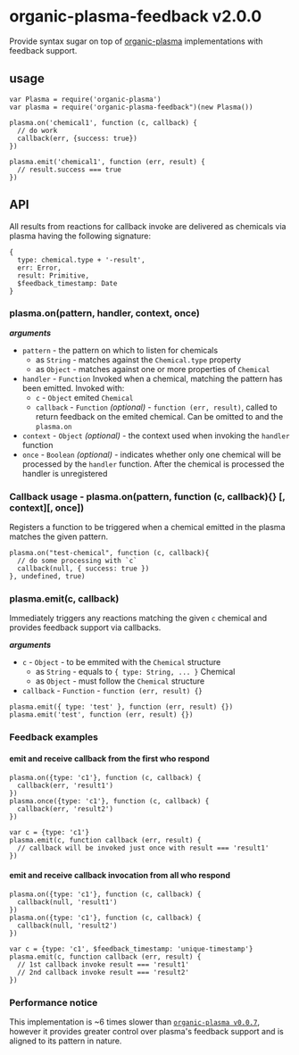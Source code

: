 # organic-plasma-feedback v2.0.0

Provide syntax sugar on top of [organic-plasma](https://github.com/outbounder/organic-plasma) implementations with feedback support.

## usage

```
var Plasma = require('organic-plasma')
var plasma = require('organic-plasma-feedback")(new Plasma())

plasma.on('chemical1', function (c, callback) {
  // do work
  callback(err, {success: true})
})

plasma.emit('chemical1', function (err, result) {
  // result.success === true
})
```

## API

All results from reactions for callback invoke are delivered as chemicals via plasma having the following signature:

```
{
  type: chemical.type + '-result',
  err: Error,
  result: Primitive,
  $feedback_timestamp: Date
}
```

### plasma.on(pattern, handler, context, once)

___arguments___
* `pattern` - the pattern on which to listen for chemicals
  * as `String` - matches against the `Chemical.type` property
  * as `Object` - matches against one or more properties of `Chemical`
* `handler` - `Function` Invoked when a chemical, matching the pattern has been emitted. Invoked with:
  - `c` - `Object` emited `Chemical`
  - `callback` - `Function` _(optional)_ - `function (err, result)`, called to return feedback on the emited chemical. Can be omitted to and the `plasma.on`
* `context` - `Object` _(optional)_ - the context used when invoking the `handler` function
* `once` - `Boolean` _(optional)_ - indicates whether only one chemical will be processed by the `handler` function. After the chemical is processed the handler is unregistered

### Callback usage - plasma.on(pattern, function (c, callback){} [, context][, once])
Registers a function to be triggered when a chemical emitted in the plasma matches the given pattern.

```
plasma.on("test-chemical", function (c, callback){
  // do some processing with `c`
  callback(null, { success: true })
}, undefined, true)
```

### plasma.emit(c, callback)

Immediately triggers any reactions matching the given `c` chemical and provides feedback support via callbacks.

___arguments___
* `c` -  `Object` - to be emmited with the `Chemical` structure
  * as `String` - equals to `{ type: String, ... }` Chemical
  * as `Object` - must follow the `Chemical` structure
* `callback` - `Function` - `function (err, result) {}`

```
plasma.emit({ type: 'test' }, function (err, result) {})
plasma.emit('test', function (err, result) {})
```

### Feedback examples

#### emit and receive callback from the first who respond

```
plasma.on({type: 'c1'}, function (c, callback) {
  callback(err, 'result1')
})
plasma.once({type: 'c1'}, function (c, callback) {
  callback(err, 'result2')
})

var c = {type: 'c1'}
plasma.emit(c, function callback (err, result) {
  // callback will be invoked just once with result === 'result1'
})
```

#### emit and receive callback invocation from all who respond

```
plasma.on({type: 'c1'}, function (c, callback) {
  callback(null, 'result1')
})
plasma.on({type: 'c1'}, function (c, callback) {
  callback(null, 'result2')
})

var c = {type: 'c1', $feedback_timestamp: 'unique-timestamp'}
plasma.emit(c, function callback (err, result) {
  // 1st callback invoke result === 'result1'
  // 2nd callback invoke result === 'result2'
})
```

### Performance notice

This implementation is ~6 times slower than [`organic-plasma v0.0.7`](https://github.com/outbounder/organic-plasma/tree/f2cd53b0eb60ecc9c10d53eb455f182e9bf5a484), however it provides greater control over plasma's feedback support and is aligned to its pattern in nature.
